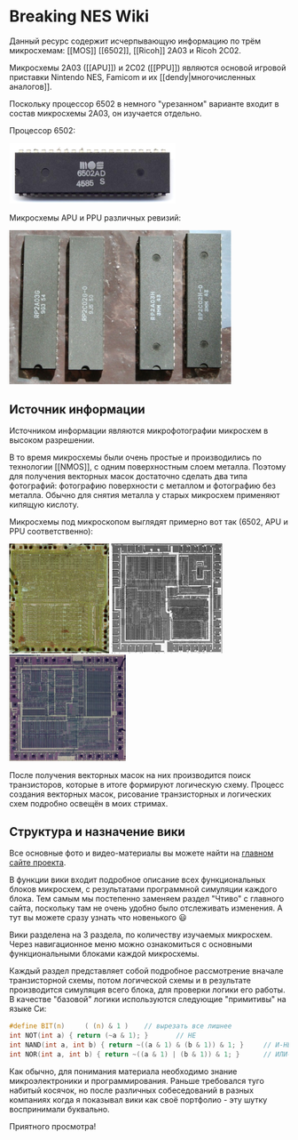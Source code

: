 # Breaking NES Wiki

Данный ресурс содержит исчерпывающую информацию по трём микросхемам: [[MOS]] [[6502]], [[Ricoh]] 2A03 и Ricoh 2C02.

Микросхемы 2A03 ([[APU]]) и 2С02 ([[PPU]]) являются основой игровой приставки Nintendo NES, Famicom и их [[dendy|многочисленных аналогов]].

Поскольку процессор 6502 в немного "урезанном" варианте входит в состав микросхемы 2A03, он изучается отдельно.

Процессор 6502:

<img src="/BreakingNESWiki/imgstore/mos_6502ad_top.jpg" width="300px">

Микросхемы APU и PPU различных ревизий:

<img src="/BreakingNESWiki/imgstore/2701408_600px.jpg" width="400px">

## Источник информации

Источником информации являются микрофотографии микросхем в высоком разрешении.

В то время микросхемы были очень простые и производились по технологии [[NMOS]], с одним поверхностным слоем металла. Поэтому для получения векторных масок достаточно сделать два типа фотографий: фотографию поверхности с металлом и фотографию без металла. Обычно для снятия металла у старых микросхем применяют кипящую кислоту.

Микросхемы под микроскопом выглядят примерно вот так (6502, APU и PPU соответственно):

<img src="/BreakingNESWiki/imgstore/6502_die_shot.jpg" width="180px"> <img src="/BreakingNESWiki/imgstore/apu_die_shot.jpg" width="200px"> <img src="/BreakingNESWiki/imgstore/ppu_die_shot.jpg" width="210px">

После получения векторных масок на них производится поиск транзисторов, которые в итоге формируют логическую схему.
Процесс создания векторных масок, рисование транзисторных и логических схем подробно освещён в моих стримах.

## Структура и назначение вики

Все основные фото и видео-материалы вы можете найти на [главном сайте проекта](http://breaknes.com).

В функции вики входит подробное описание всех функциональных блоков микросхем, с результатами программной симуляции каждого блока. Тем самым мы постепенно заменяем раздел "Чтиво" с главного сайта, поскольку там не очень удобно было отслеживать изменения. А тут вы можете сразу узнать что новенького :smiley:

Вики разделена на 3 раздела, по количеству изучаемых микросхем. Через навигационное меню можно ознакомиться с основными функциональными блоками каждой микросхемы.

Каждый раздел представляет собой подробное рассмотрение вначале транзисторной схемы, потом логической схемы и в результате производится симуляция всего блока, для проверки логики его работы. В качестве "базовой" логики используются следующие "примитивы" на языке Си:
```c
#define BIT(n)     ( (n) & 1 )    // вырезать все лишнее
int NOT(int a) { return (~a & 1); }       // НЕ
int NAND(int a, int b) { return ~((a & 1) & (b & 1)) & 1; }     // И-НЕ
int NOR(int a, int b) { return ~((a & 1) | (b & 1)) & 1; }      // ИЛИ-НЕ
```

Как обычно, для понимания материала необходимо знание микроэлектроники и программирования. Раньше требовался туго набитый косячок, но после различных собеседований в разных компаниях когда я показывал вики как своё портфолио - эту шутку воспринимали буквально.

Приятного просмотра!
